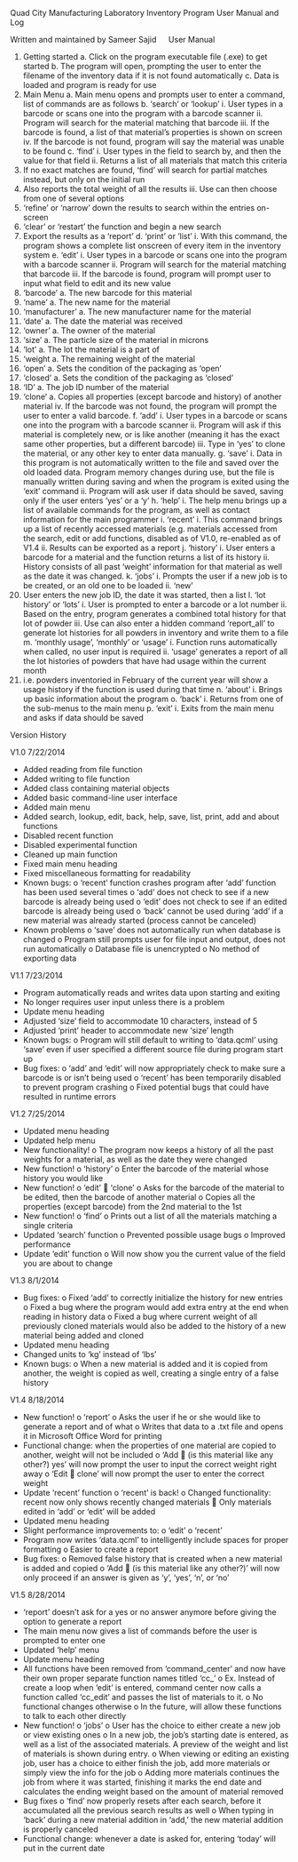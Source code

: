 Quad City Manufacturing Laboratory Inventory Program
User Manual and Log

 

Written and maintained by
Sameer Sajid
 
User Manual
1.	Getting started
a.	Click on the program executable file (.exe) to get started
b.	The program will open, prompting the user to enter the filename of the inventory data if it is not found automatically
c.	Data is loaded and program is ready for use
2.	Main Menu
a.	Main menu opens and prompts user to enter a command, list of commands are as follows
b.	‘search’ or ‘lookup’
i.	User types in a barcode or scans one into the program with a barcode scanner
ii.	Program will search for the material matching that barcode
iii.	If the barcode is found, a list of that material’s properties is shown on screen
iv.	If the barcode is not found, program will say the material was unable to be found
c.	‘find’
i.	User types in the field to search by, and then the value for that field
ii.	Returns a list of all materials that match this criteria
1.	If no exact matches are found, ‘find’ will search for partial matches instead, but only on the initial run
2.	Also reports the total weight of all the results
iii.	Use can then choose from one of several options
1.	‘refine’ or ‘narrow’ down the results to search within the entries on-screen
2.	‘clear’ or ‘restart’ the function and begin a new search
3.	Export the results as a ‘report’ 
d.	‘print’ or ‘list’
i.	With this command, the program shows a complete list onscreen of every item in the inventory system
e.	‘edit’
i.	User types in a barcode or scans one into the program with a barcode scanner
ii.	Program will search for the material matching that barcode
iii.	If the barcode is found, program will prompt user to input what field to edit and its new value
1.	‘barcode’
a.	The new barcode for this material
2.	‘name’
a.	The new name for the material
3.	‘manufacturer’
a.	The new manufacturer name for the material
4.	‘date’
a.	The date the material was received
5.	‘owner’
a.	The owner of the material
6.	‘size’
a.	The particle size of the material in microns
7.	‘lot’
a.	The lot the material is a part of
8.	‘weight
a.	The remaining weight of the material
9.	‘open’
a.	Sets the condition of the packaging as ‘open’
10.	‘closed’
a.	Sets the condition of the packaging as ‘closed’
11.	‘ID’
a.	The job ID number of the material
12.	‘clone’
a.	Copies all properties (except barcode and history) of another material
iv.	If the barcode was not found, the program will prompt the user to enter a valid barcode.
f.	‘add’
i.	User types in a barcode or scans one into the program with a barcode scanner
ii.	Program will ask if this material is completely new, or is like another (meaning it has the exact same other properties, but a different barcode)
iii.	Type in ‘yes’ to clone the material, or any other key to enter data manually.
g.	‘save’
i.	Data in this program is not automatically written to the file and saved over the old loaded data. Program memory changes during use, but the file is manually written during saving and when the program is exited using the ‘exit’ command
ii.	Program will ask user if data should be saved, saving only if the user enters ‘yes’ or a ‘y’
h.	‘help’
i.	The help menu brings up a list of available commands for the program, as well as contact information for the main programmer
i.	‘recent’
i.	This command brings up a list of recently accessed materials (e.g. materials accessed from the search, edit or add functions, disabled as of V1.0, re-enabled as of V1.4
ii.	Results can be exported as a report
j.	‘history’
i.	User enters a barcode for a material and the function returns a list of its history
ii.	History consists of all past ‘weight’ information for that material as well as the date it was changed.
k.	‘jobs’
i.	Prompts the user if a new job is to be created, or an old one to be loaded
ii.	‘new’
1.	User enters the new job ID, the date it was started, then a list
l.	‘lot history’ or ‘lots’
i.	User is prompted to enter a barcode or a lot number
ii.	Based on the entry, program generates a combined total history for that lot of powder
iii.	Use can also enter a hidden command ‘report_all’ to generate lot histories for all powders in inventory and write them to a file
m.	‘monthly usage’, ‘monthly’ or ‘usage’
i.	Function runs automatically when called, no user input is required
ii.	‘usage’ generates a report of all the lot histories of powders that have had usage within the current month
1.	i.e. powders inventoried in February of the current year will show a usage history if the function is used during that time
n.	‘about’
i.	Brings up basic information about the program
o.	‘back’
i.	Returns from one of the sub-menus to the main menu
p.	‘exit’
i.	Exits from the main menu and asks if data should be saved

Version History

V1.0 7/22/2014
-	Added reading from file function
-	Added writing to file function
-	Added class containing material objects
-	Added basic command-line user interface
-	Added main menu
-	Added search, lookup, edit, back, help, save, list, print, add and about functions
-	Disabled recent function
-	Disabled experimental function
-	Cleaned up main function
-	Fixed main menu heading
-	Fixed miscellaneous formatting for readability
-	Known bugs:
o	‘recent’ function crashes program after ‘add’ function has been used several times
o	‘add’ does not check to see if a new barcode is already being used
o	‘edit’ does not check to see if an edited barcode is already being used
o	‘back’ cannot be used during ‘add’ if a new material was already started (process cannot be canceled)
-	Known problems
o	‘save’ does not automatically run when database is changed
o	Program still prompts user for file input and output, does not run automatically
o	Database file is unencrypted
o	No method of exporting data

V1.1 7/23/2014
-	Program automatically reads and writes data upon starting and exiting
-	No longer requires user input unless there is a problem
-	Update menu heading
-	Adjusted ‘size’ field to accommodate 10 characters, instead of 5
-	Adjusted ‘print’ header to accommodate new ‘size’ length
-	Known bugs:
o	Program will still default to writing to ‘data.qcml’ using ‘save’ even if user specified a different source file during program start up
-	Bug fixes:
o	‘add’ and ‘edit’ will now appropriately check to make sure a barcode is or isn’t being used
o	‘recent’ has been temporarily disabled to prevent program crashing
o	Fixed potential bugs that could have resulted in runtime errors


V1.2 7/25/2014
-	Updated menu heading
-	Updated help menu
-	New functionality!
o	The program now keeps a history of all the past weights for a material, as well as the date they were changed
-	New function!
o	‘history’
o	Enter the barcode of the material whose history you would like
-	New function!
o	‘edit’  ‘clone’
o	Asks for the barcode of the material to be edited, then the barcode of another material
o	Copies all the properties (except barcode) from the 2nd material to the 1st
-	New function!
o	‘find’
o	Prints out a list of all the materials matching a single criteria
-	Updated ‘search’ function
o	Prevented possible usage bugs
o	Improved performance
-	Update ‘edit’ function
o	Will now show you the current value of the field you are about to change

V1.3 8/1/2014
-	Bug fixes:
o	Fixed ‘add’ to correctly initialize the history for new entries
o	Fixed a bug where the program would add extra entry at the end when reading in history data
o	Fixed a bug where current weight of all previously cloned materials would also be added to the history of a new material being added and cloned
-	Updated menu heading
-	Changed units to ‘kg’ instead of ‘lbs’
-	Known bugs:
o	When a new material is added and it is copied from another, the weight is copied as well, creating a single entry of a false history

V1.4 8/18/2014
-	New function!
o	‘report’
o	Asks the user if he or she would like to generate a report and of what
o	Writes that data to a .txt file and opens it in Microsoft Office Word for printing
-	Functional change: when the properties of one material are copied to another, weight will not be included
o	‘Add  (is this material like any other?) yes’ will now prompt the user to input the correct weight right away
o	‘Edit  clone’ will now prompt the user to enter the correct weight
-	Update ‘recent’ function
o	‘recent’ is back!
o	Changed functionality: recent now only shows recently changed materials
	Only materials edited in ‘add’ or ‘edit’ will be added
-	Updated menu heading
-	Slight performance improvements to:
o	‘edit’
o	‘recent’
-	Program now writes ‘data.qcml’ to intelligently include spaces for proper formatting
o	Easier to create a report
-	Bug fixes:
o	Removed false history that is created when a new material is added and copied
o	‘Add  (is this material like any other?)’ will now only proceed if an answer is given as ‘y’, ‘yes’, ‘n’, or ‘no’

V1.5 8/28/2014
-	‘report’ doesn’t ask for a yes or no answer anymore before giving the option to generate a report
-	The main menu now gives a list of commands before the user is prompted to enter one
-	Updated ‘help’ menu
-	Update menu heading
-	All functions have been removed from ‘command_center’ and now have their own proper separate function names titled ‘cc_<function name>’
o	Ex. Instead of create a loop when ‘edit’ is entered, command center now calls a function called ‘cc_edit’ and passes the list of materials to it.
o	No functional changes otherwise
o	In the future, will allow these functions to talk to each other directly
-	New function!
o	‘jobs’
o	User has the choice to either create a new job or view existing ones
o	In a new job, the job’s starting date is entered, as well as a list of the associated materials. A preview of the weight and list of materials is shown during entry.
o	When viewing or editing an existing job, user has a choice to either finish the job, add more materials or simply view the info for the job
o	Adding more materials continues the job from where it was started, finishing it marks the end date and calculates the ending weight based on the amount of material removed
-	Bug fixes
o	‘find’ now properly resets after each search, before it accumulated all the previous search results as well
o	When typing in ‘back’ during a new material addition in ‘add,’ the new material addition is properly canceled
-	Functional change: whenever a date is asked for, entering ‘today’ will put in the current date

